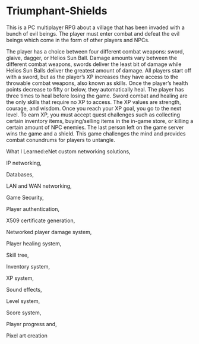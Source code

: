 # Triumphant-Shields
This is a PC multiplayer RPG about a village that has been invaded with a bunch of evil beings. The player must enter combat and defeat the evil beings which come in the form of other players and NPCs.

The player has a choice between four different combat weapons: sword, glaive, dagger, or Helios Sun Ball. Damage amounts vary between the different combat weapons, swords deliver the least bit of damage while Helios Sun Balls deliver the greatest amount of damage. All players start off with a sword, but as the player’s XP increases they have access to the throwable combat weapons, also known as skills. Once the player’s health points decrease to fifty or below, they automatically heal. The player has three times to heal before losing the game. Sword combat and healing are the only skills that require no XP to access. The XP values are strength, courage, and wisdom. Once you reach your XP goal, you go to the next level. To earn XP, you must accept quest challenges such as collecting certain inventory items, buying/selling items in the in-game store, or killing a certain amount of NPC enemies. The last person left on the game server wins the game and a shield. This game challenges the mind and provides combat conundrums for players to untangle.

What I Learned:eNet custom networking solutions,

IP networking,

Databases,

LAN and WAN networking,

Game Security,

Player authentication,

X509 certificate generation,

Networked player damage system,

Player healing system,

Skill tree,

Inventory system,

XP system,

Sound effects,

Level system,

Score system,

Player progress and,

Pixel art creation
